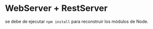 # WebServer + RestServer

se debe de ejecutar ```npm install``` para reconstruir los módulos de Node.
